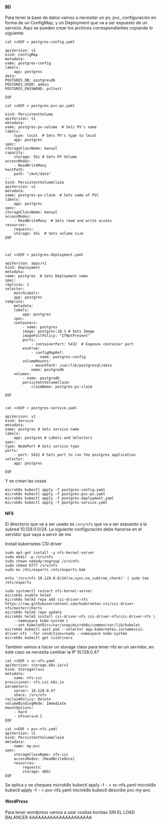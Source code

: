 
#### BD
Para tener la base de datos vamos a necesitar un pv, pvc, configuración en forma de un ConfigMap, y un Deployment que va a ser expuesto de un servicio. Aquí se pueden crear los archivos correspondientes copiando lo siguiente.
    
    cat <<EOF > postgres-config.yaml

    apiVersion: v1
    kind: ConfigMap
    metadata:
    name: postgres-config
    labels:
        app: postgres
    data:
    POSTGRES_DB: postgresdb
    POSTGRES_USER: admin
    POSTGRES_PASSWORD: psltest

    EOF 
    
    cat <<EOF > postgres-pvc-pv.yaml

    kind: PersistentVolume
    apiVersion: v1
    metadata:
    name: postgres-pv-volume  # Sets PV's name
    labels:
        type: local  # Sets PV's type to local
        app: postgres
    spec:
    storageClassName: manual
    capacity:
        storage: 5Gi # Sets PV Volume
    accessModes:
        - ReadWriteMany
    hostPath:
        path: "/mnt/data"
    ---
    kind: PersistentVolumeClaim
    apiVersion: v1
    metadata:
    name: postgres-pv-claim  # Sets name of PVC
    labels:
        app: postgres
    spec:
    storageClassName: manual
    accessModes:
        - ReadWriteMany  # Sets read and write access
    resources:
        requests:
        storage: 5Gi  # Sets volume size
    EOF



    cat <<EOF > postgres-deployment.yaml

    apiVersion: apps/v1
    kind: Deployment
    metadata:
    name: postgres  # Sets Deployment name
    spec:
    replicas: 1
    selector:
        matchLabels:
        app: postgres
    template:
        metadata:
        labels:
            app: postgres
        spec:
        containers:
            - name: postgres
            image: postgres:10.1 # Sets Image
            imagePullPolicy: "IfNotPresent"
            ports:
                - containerPort: 5432  # Exposes container port
            envFrom:
                - configMapRef:
                    name: postgres-config
            volumeMounts:
                - mountPath: /var/lib/postgresql/data
                name: postgredb
        volumes:
            - name: postgredb
            persistentVolumeClaim:
                claimName: postgres-pv-claim

    EOF

    
    cat <<EOF > postgres-service.yaml

    apiVersion: v1
    kind: Service
    metadata:
    name: postgres # Sets service name
    labels:
        app: postgres # Labels and Selectors
    spec:
    type: NodePort # Sets service type
    ports:
        - port: 5432 # Sets port to run the postgres application
    selector:
        app: postgres

    EOF

Y se crean las cosas

    microk8s kubectl apply -f postgres-config.yaml
    microk8s kubectl apply -f postgres-pvc-pv.yaml
    microk8s kubectl apply -f postgres-deployment.yaml
    microk8s kubectl apply -f postgres-service.yaml

#### NFS
El directorio que va a ser usado es `/srv/nfs` que va a ser expuesto a la subred 10.128.0.0/24. La siguiente configuración debe hacerse en el servidor que vaya a servir de mo

Install kubernetes CSI driver

    sudo apt-get install -y nfs-kernel-server
    sudo mkdir -p /srv/nfs
    sudo chown nobody:nogroup /srv/nfs
    sudo chmod 0777 /srv/nfs
    sudo mv /etc/exports /etc/exports.bak

    echo '/srv/nfs 10.128.0.0/24(rw,sync,no_subtree_check)' | sudo tee /etc/exports

    sudo systemctl restart nfs-kernel-server
    microk8s enable helm3
    microk8s helm3 repo add csi-driver-nfs https://raw.githubusercontent.com/kubernetes-csi/csi-driver-nfs/master/charts
    microk8s helm3 repo update
    microk8s helm3 install csi-driver-nfs csi-driver-nfs/csi-driver-nfs \
        --namespace kube-system \
        --set kubeletDir=/var/snap/microk8s/common/var/lib/kubelet
    microk8s kubectl wait pod --selector app.kubernetes.io/name=csi-driver-nfs --for condition=ready --namespace kube-system
    microk8s kubectl get csidrivers

Tambien vamos a hacer un storage class para tener nfs en un servidor, en este caso se necesita cambiar la IP 10.128.0.47

    cat <<EOF > sc-nfs.yaml
    apiVersion: storage.k8s.io/v1
    kind: StorageClass
    metadata:
        name: nfs-csi
    provisioner: nfs.csi.k8s.io
    parameters:
        server: 10.128.0.47
        share: /srv/nfs
    reclaimPolicy: Delete
    volumeBindingMode: Immediate
    mountOptions:
        - hard
        - nfsvers=4.1
    EOF

    cat <<EOF > pvc-nfs.yaml
    apiVersion: v1
    kind: PersistentVolumeClaim
    metadata:
        name: my-pvc
    spec:
        storageClassName: nfs-csi
        accessModes: [ReadWriteOnce]
        resources:
            requests:
            storage: 40Gi
    EOF

Se aplica y se chequea
    microk8s kubectl apply -f - < sc-nfs.yaml
    microk8s kubectl apply -f - < pvc-nfs.yaml
    microk8s kubectl describe pvc my-pvc


#### WordPress

Para tener wordpress vamos a usar cositas bonitas SIN EL LOAD BALANCER AAAAAAAAAAAAAAAAAAAAA


